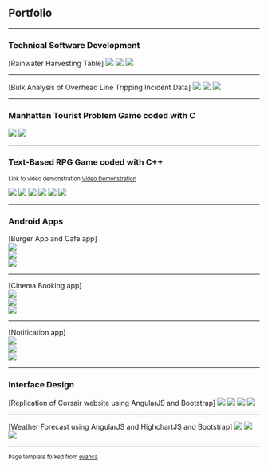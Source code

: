 ## Portfolio

---

### Technical Software Development

[Rainwater Harvesting Table]
<img src="images/TSD/Output1.PNG?raw=true"/>
<img src="images/TSD/Output2.PNG?raw=true"/>
<img src="images/TSD/Output3.PNG?raw=true"/>

---
[Bulk Analysis of Overhead Line Tripping
Incident Data]
<img src="images/TSD/oht_data.txt_output.PNG?raw=true"/>
<img src="images/TSD/oht_long.txt_output.PNG?raw=true"/>
<img src="images/TSD/oht_short.txt_output.PNG?raw=true"/>

---
### Manhattan Tourist Problem Game coded with C
<img src="images/MTP/MTP.PNG?raw=true"/>
<img src="images/MTP/MTP2.PNG?raw=true"/>

---
### Text-Based RPG Game coded with C++ 
<p style="font-size:11px">Link to video demonstration <a href="https://www.youtube.com/watch?v=UaTi9NMVs7E">Video Demonstration</a></p>
<img src="images/Data Structures/Menu.PNG?raw=true"/>
<img src="images/Data Structures/Help.PNG?raw=true"/>
<img src="images/Data Structures/Inventory.PNG?raw=true"/>
<img src="images/Data Structures/Event.PNG?raw=true"/>
<img src="images/Data Structures/Quest.PNG?raw=true"/>
<img src="images/Data Structures/Riddle.PNG?raw=true"/>

---
### Android Apps

[Burger App and Cafe app]
<br>
<img src="images/Android/Burger App.PNG?raw=true"/>
<br>
<img src="images/Android/English.PNG?raw=true"/>
<br>
<img src="images/Android/in france.PNG?raw=true"/>

---
[Cinema Booking app]
<br>
<img src="images/Android/CinemaBooking.PNG?raw=true"/>
<br>
<img src="images/Android/CinemaBooking2.PNG?raw=true"/>
<br>
<img src="images/Android/CinemaBooking3.PNG?raw=true"/>

---
[Notification app]
<br>
<img src="images/Android/Notification.PNG?raw=true"/>
<br>
<img src="images/Android/Notification2.PNG?raw=true"/>
<br>
<img src="images/Android/Notification3.PNG?raw=true"/>

---
### Interface Design
[Replication of Corsair website using AngularJS and Bootstrap]
<img src="images/InterfaceDesign/Website.PNG?raw=true"/>
<img src="images/InterfaceDesign/Website2.PNG?raw=true"/>
<img src="images/InterfaceDesign/Website3.PNG?raw=true"/>
<img src="images/InterfaceDesign/Website4.PNG?raw=true"/>

---
[Weather Forecast using AngularJS and HighchartJS and Bootstrap]
<img src="images/InterfaceDesign/Highchart.PNG?raw=true"/>
<img src="images/InterfaceDesign/Highchart2.PNG?raw=true"/>
<img src="images/InterfaceDesign/Highchart3.PNG?raw=true"/>






---
<p style="font-size:11px">Page template forked from <a href="https://github.com/evanca/quick-portfolio">evanca</a></p>
<!-- Remove above link if you don't want to attibute -->
